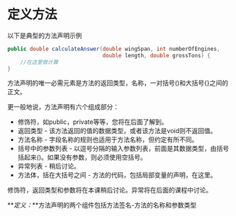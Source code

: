 # 定义方法

以下是典型的方法声明示例

```java
public double calculateAnswer(double wingSpan, int numberOfEngines,
                              double length, double grossTons) {
    //在这里做计算
}
```

方法声明的唯一必需元素是方法的返回类型，名称，一对括号()和大括号{}之间的正文。

更一般地说，方法声明有六个组成部分：

* 修饰符，如public，private等等，您将在后面了解到。
* 返回类型 - 该方法返回的值的数据类型，或者该方法是void则不返回值。
* 方法名称 - 字段名称的规则也适用于方法名称，但约定有所不同。
* 括号中的参数列表 - 以逗号分隔的输入参数列表，前面是其数据类型，由括号括起来()。如果没有参数，则必须使用空括号。
* 异常列表 - 稍后讨论。
* 方法体，括在大括号之间 - 方法的代码，包括局部变量的声明，在这里。

修饰符，返回类型和参数将在本课稍后讨论。异常将在后面的课程中讨论。

**_定义：_**方法声明的两个组件包括方法签名-方法的名称和参数类型
